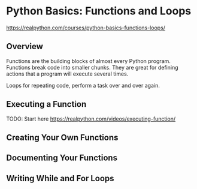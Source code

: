 # Python Basics: Functions and Loops
https://realpython.com/courses/python-basics-functions-loops/

## Overview

Functions are the building blocks of almost every Python program. Functions break code into smaller chunks. They are great for defining actions that a program will execute several times. 

Loops for repeating code, perform a task over and over again. 

## Executing a Function
TODO: Start here
https://realpython.com/videos/executing-function/

## Creating Your Own Functions

## Documenting Your Functions

## Writing While and For Loops